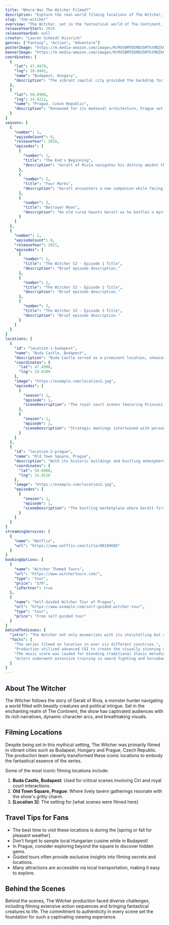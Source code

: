 ```yaml
---
title: "Where Was The Witcher Filmed?"
description: "Explore the real-world filming locations of The Witcher, from the fantasy realm of The Continent to the stunning landscapes of Central and Eastern Europe."
slug: "the-witcher"
overview: "The Witcher, set in the fantastical world of The Continent, has captivated audiences with its rich storytelling and intricate characters. Despite being set in this dreamy landscape, the series was primarily filmed in various breathtaking locations in Hungary, Poland, and the Czech Republic."
releaseYearStart: 2019
releaseYearEnd: null
creator: "Lauren Schmidt Hissrich"
genres: ["Fantasy", "Action", "Adventure"]
posterImage: "https://m.media-amazon.com/images/M/MV5BMTQ5MDU5MTktMDZkMy00NDU1LWIxM2UtODg5OGFiNmRhNDBjXkEyXkFqcGc@._V1_SX300.jpg"
bannerImage: "https://m.media-amazon.com/images/M/MV5BMTQ5MDU5MTktMDZkMy00NDU1LWIxM2UtODg5OGFiNmRhNDBjXkEyXkFqcGc@._V1_SX300.jpg"
coordinates: [
  { 
    "lat": 47.4979, 
    "lng": 19.0402, 
    "name": "Budapest, Hungary", 
    "description": "The vibrant capital city provided the backdrop for many of the baroque-style streets seen in the series."
  },
  { 
    "lat": 50.0908, 
    "lng": 14.4212, 
    "name": "Prague, Czech Republic", 
    "description": "Renowned for its medieval architecture, Prague set the scene for several interviews and tavern scenes."
  }
]
seasons: [
  {
    "number": 1,
    "episodeCount": 8,
    "releaseYear": 2019,
    "episodes": [
      {
        "number": 1,
        "title": "The End's Beginning",
        "description": "Geralt of Rivia navigates his destiny amidst the turmoil of war."
      },
      {
        "number": 2,
        "title": "Four Marks",
        "description": "Geralt encounters a new companion while facing unexpected enemies."
      },
      {
        "number": 3,
        "title": "Betrayer Moon",
        "description": "An old curse haunts Geralt as he battles a mystical creature."
      }
    ]
  },
  {
    "number": 2,
    "episodeCount": 8,
    "releaseYear": 2021,
    "episodes": [
      {
        "number": 1,
        "title": "The Witcher S2 - Episode 1 Title",
        "description": "Brief episode description."
      },
      {
        "number": 2,
        "title": "The Witcher S2 - Episode 2 Title",
        "description": "Brief episode description."
      },
      {
        "number": 3,
        "title": "The Witcher S2 - Episode 3 Title",
        "description": "Brief episode description."
      }
    ]
  }
]
locations: [
  {
    "id": "location-1-budapest",
    "name": "Buda Castle, Budapest",
    "description": "Buda Castle served as a prominent location, showcasing the grandeur of the royal court featured in the series. It was here that many pivotal scenes with Ciri were filmed.",
    "coordinates": {
      "lat": 47.4980,
      "lng": 19.0399
    },
    "image": "https://example.com/location1.jpg",
    "episodes": [
      {
        "season": 1,
        "episode": 1,
        "sceneDescription": "The royal court scenes featuring Princess Ciri."
      },
      {
        "season": 1,
        "episode": 2,
        "sceneDescription": "Strategic meetings intertwined with personal drama."
      }
    ]
  },
  {
    "id": "location-2-prague",
    "name": "Old Town Square, Prague",
    "description": "With its historic buildings and bustling atmosphere, Old Town Square set the perfect scene for tavern gatherings and marketplace encounters.",
    "coordinates": {
      "lat": 50.0908,
      "lng": 14.4210
    },
    "image": "https://example.com/location2.jpg",
    "episodes": [
      {
        "season": 1,
        "episode": 1,
        "sceneDescription": "The bustling marketplace where Geralt first encounters a mysterious monster."
      }
    ]
  }
]
streamingServices: [
  {
    "name": "Netflix",
    "url": "https://www.netflix.com/title/80189685"
  }
]
bookingOptions: [
  {
    "name": "Witcher Themed Tours",
    "url": "https://www.witchertours.com/",
    "type": "tour",
    "price": "$79",
    "isPartner": true
  },
  {
    "name": "Self-Guided Witcher Tour of Prague",
    "url": "https://www.example.com/self-guided-witcher-tour",
    "type": "tour",
    "price": "Free self-guided tour"
  }
]
behindTheScenes: {
  "intro": "The Witcher not only mesmerizes with its storytelling but also boasts a fascinating behind-the-scenes journey that involved a vast array of unique challenges.",
  "facts": [
    "The series filmed on location in over six different countries.",
    "Production utilized advanced CGI to create the visually stunning monsters.",
    "The music score was lauded for blending traditional Slavic melodies with modern compositions.",
    "Actors underwent extensive training in sword fighting and horseback riding to prepare for their roles."
  ]
}
---
```


## About The Witcher

The Witcher follows the story of Geralt of Rivia, a monster hunter navigating a world filled with beastly creatures and political intrigue. Set in the enchanting realm of The Continent, the show has captivated audiences with its rich narratives, dynamic character arcs, and breathtaking visuals.

## Filming Locations

Despite being set in this mythical setting, The Witcher was primarily filmed in vibrant cities such as Budapest, Hungary and Prague, Czech Republic. The production team cleverly transformed these iconic locations to embody the fantastical essence of the series.

Some of the most iconic filming locations include:

1. **Buda Castle, Budapest**: Used for critical scenes involving Ciri and royal court interactions.
2. **Old Town Square, Prague**: Where lively tavern gatherings resonate with the show's gritty charm.
3. **[Location 3]**: The setting for [what scenes were filmed here]

## Travel Tips for Fans

- The best time to visit these locations is during the [spring or fall for pleasant weather].
- Don’t forget to sample local Hungarian cuisine while in Budapest!
- In Prague, consider exploring beyond the square to discover hidden gems.
- Guided tours often provide exclusive insights into filming secrets and locations.
- Many attractions are accessible via local transportation, making it easy to explore.

## Behind the Scenes

Behind the scenes, The Witcher production faced diverse challenges, including filming extensive action sequences and bringing fantastical creatures to life. The commitment to authenticity in every scene set the foundation for such a captivating viewing experience.